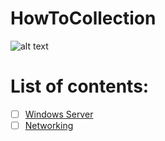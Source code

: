 # HowToCollection

![alt text](http://www.ccu.edu/librarymedia/Images/How-To.png)

# List of contents:
- [ ]  [Windows Server](Windows/Server/List.md)
- [ ]  [Networking](Networking/List.md)
